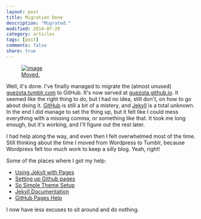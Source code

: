 ```yaml
---
layout: post
title: Migration Done
description: "Migrated."
modified: 2014-07-29
category: articles
tags: [post]
comments: false
share: true
---
```


<figure>
  <a href="http://guezota.github.io/"><img src="http://guezota.github.com/images/about-guezota.png" alt="image" /></a>
  <figcaption><a href="http://guezota.github.io">Moved.</a></figcaption>
</figure>

Well, it's done. I've finally managed to migrate the (almost unused) [guezota.tumblr.com](http://guezota.tumblr.com) to GitHub. It's now served at [guezota.github.io](http://guezota.github.io). It seemed like the right thing to do, but I had no idea, still don't, on how to go about doing it.
[GitHub](https://github.com) is still a bit of a mistery, and [Jekyll](http://jekyllrb.com) is a total unknown. In the end I did manage to set the thing up, but it felt like I could mess everything with a missing comma, or something like that. It took me long enough, but it's working, and I'll figure out the rest later.  

I had help along the way, and even then I felt overwhelmed most of the time. Still thinking about the time I moved from Wordpress to Tumblr, because Wordpress felt too much work to keep a silly blog. Yeah, right!  

Some of the places where I got my help:

- [Using Jekyll with Pages](https://help.github.com/articles/using-jekyll-with-pages)
- [Setting up Github pages](http://scottduke.github.io/posts/2014/07/20/Github-pages/)
- [So Simple Theme Setup](http://mmistakes.github.io/so-simple-theme/theme-setup/)
- [Jekyll Documentation](http://jekyllrb.com/docs/home/)
- [GitHub Pages Help](https://help.github.com/categories/20/articles)

I now have less excuses to sit around and do nothing.
